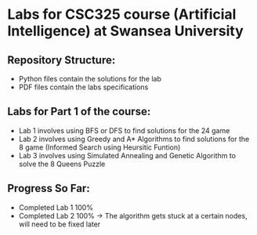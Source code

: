 # Labs for CSC325 course (Artificial Intelligence) at Swansea University

## Repository Structure:
* Python files contain the solutions for the lab
* PDF files contain the labs specifications

## Labs for Part 1 of the course:
* Lab 1 involves using BFS or DFS to find solutions for the 24 game
* Lab 2 involves using Greedy and A* Algorithms to find solutions for the 8 game (Informed Search using Heursitic Funtion)
* Lab 3 involves using Simulated Annealing and Genetic Algorithm to solve the 8 Queens Puzzle

## Progress So Far:
* Completed Lab 1 100%
* Completed Lab 2 100% -> The algorithm gets stuck at a certain nodes, will need to be fixed later

